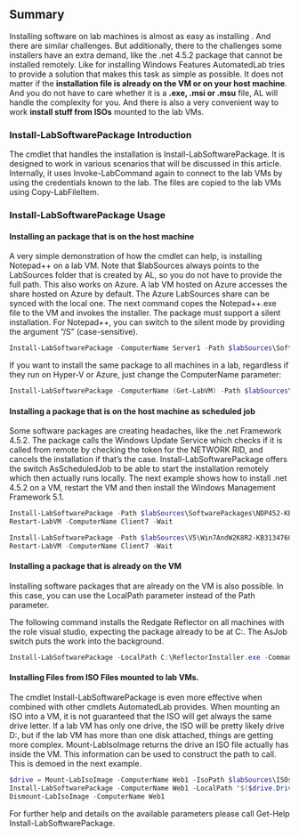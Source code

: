 ## Summary
Installing software on lab machines is almost as easy as installing <TODO Windows Features>.  And there are similar challenges. But additionally, there to the challenges some installers have an extra demand, like the .net 4.5.2 package that cannot be installed remotely. Like for installing Windows Features AutomatedLab tries to provide a solution that makes this task as simple as possible. It does not matter if the **installation file is already on the VM or on your host machine**. And you do not have to care whether it is a **.exe, .msi or .msu** file, AL will handle the complexity for you. And there is also a very convenient way to work **install stuff from ISOs** mounted to the lab VMs.

### Install-LabSoftwarePackage Introduction
The cmdlet that handles the installation is Install-LabSoftwarePackage. It is designed to work in various scenarios that will be discussed in this article.
Internally, it uses Invoke-LabCommand again to connect to the lab VMs by using the credentials known to the lab. The files are copied to the lab VMs using Copy-LabFileItem.

### Install-LabSoftwarePackage Usage
#### Installing an package that is on the host machine
A very simple demonstration of how the cmdlet can help, is installing Notepad++ on a lab VM. Note that $labSources always points to the LabSources folder that is created by AL, so you do not have to provide the full path. This also works on Azure. A lab VM hosted on Azure accesses the share hosted on Azure by default. The Azure LabSources share can be synced with the local one.
The next command copes the Notepad++.exe file to the VM and invokes the installer. The package must support a silent installation. For Notepad++, you can switch to the silent mode by providing the argument “/S” (case-sensitive).
``` PowerShell
Install-LabSoftwarePackage -ComputerName Server1 -Path $labSources\SoftwarePackages\Notepad++.exe -CommandLine /S
```
If you want to install the same package to all machines in a lab, regardless if they run on Hyper-V or Azure, just change the ComputerName parameter:
``` PowerShell
Install-LabSoftwarePackage -ComputerName (Get-LabVM) -Path $labSources\SoftwarePackages\Notepad++.exe -CommandLine /S
```
#### Installing a package that is on the host machine as scheduled job
Some software packages are creating headaches, like the .net Framework 4.5.2. The package calls the Windows Update Service which checks if it is called from remote by checking the token for the NETWORK RID, and cancels the installation if that’s the case.
Install-LabSoftwarePackage offers the switch AsScheduledJob to be able to start the installation remotely which then actually runs locally.
The next example shows how to install .net 4.5.2 on a VM, restart the VM and then install the Windows Management Framework 5.1.

``` PowerShell
Install-LabSoftwarePackage -Path $labSources\SoftwarePackages\NDP452-KB2901907-x86-x64-AllOS-ENU.exe -CommandLine '/q /norestart /log c:\dotnet452.txt' -ComputerName Client7 -AsScheduledJob -UseShellExecute
Restart-LabVM -ComputerName Client7 -Wait

Install-LabSoftwarePackage -Path $labSources\V5\Win7AndW2K8R2-KB3134760-x64.msu -ComputerName Client7
Restart-LabVM -ComputerName Client7 -Wait
```

#### Installing a package that is already on the VM
Installing software packages that are already on the VM is also possible. In this case, you can use the LocalPath parameter instead of the Path parameter.

The following command installs the Redgate Reflector on all machines with the role visual studio, expecting the package already to be at C:\. The AsJob switch puts the work into the background.
``` PowerShell
Install-LabSoftwarePackage -LocalPath C:\ReflectorInstaller.exe -CommandLine '/qn /IAgreeToTheEula' -ComputerName (Get-LabMachine -Role VisualStudio2015) -AsJob
```
#### Installing Files from ISO Files mounted to lab VMs.
The cmdlet Install-LabSoftwarePackage is even more effective when combined with other cmdlets AutomatedLab provides. When mounting an ISO into a VM, it is not guaranteed that the ISO will get always the same drive letter. If a lab VM has only one drive, the ISO will be pretty likely drive D:, but if the lab VM has more than one disk attached, things are getting more complex.
Mount-LabIsoImage returns the drive an ISO file actually has inside the VM. This information can be used to construct the path to call. This is demoed in the next example.
``` PowerShell
$drive = Mount-LabIsoImage -ComputerName Web1 -IsoPath $labSources\ISOs\SkypeForBusiness2015.iso -PassThru
Install-LabSoftwarePackage -ComputerName Web1 -LocalPath "$($drive.DriveLetter)\Setup.exe" -CommandLine /BootStrap
Dismount-LabIsoImage -ComputerName Web1
```

For further help and details on the available parameters please call Get-Help Install-LabSoftwarePackage.
